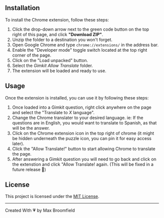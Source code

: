 ## Installation

To install the Chrome extension, follow these steps:

1. Click the drop-down arrow next to the green code button on the top right of this page, and click <b>"Download ZIP"</b>.
2. Unzip the folder to a destination you won't forget.
3. Open Google Chrome and type `chrome://extensions/` in the address bar.
4. Enable the "Developer mode" toggle switch located at the top right corner of the page.
5. Click on the "Load unpacked" button.
6. Select the <i>Gimkit Allow Translate</i> folder.
7. The extension will be loaded and ready to use.

## Usage

Once the extension is installed, you can use it by following these steps:

1. Once loaded into a Gimkit question, right click anywhere on the page and select the "Translate to <i>X</i> language".
2. Change the Chrome translater to your desired language. ie: If the questions are in English, you would want to translate to Spanish, as that will be the answer.
3. Click on the Chrome extension icon in the top right of chrome (it might be hidden underneath the puzzle icon, you can pin it for easy access later).
4. Click the "Allow Translate!" button to start allowing Chrome to translate the page.
5. After answering a Gimkit question you will need to go back and click on the extenstion and click "Allow Translate! again. (This will be fixed in a future release &#129310;)

## License

This project is licensed under the [MIT License](LICENSE).

---

Created With &#128151; by Max Broomfield
